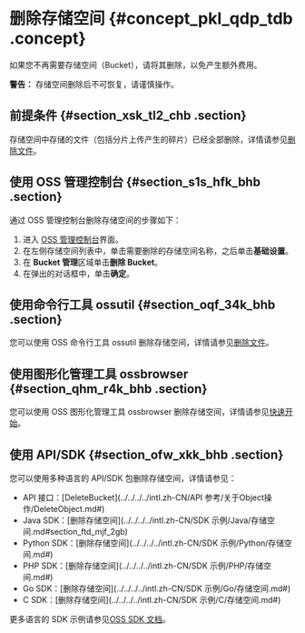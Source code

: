 # 删除存储空间 {#concept_pkl_qdp_tdb .concept}

如果您不再需要存储空间（Bucket），请将其删除，以免产生额外费用。

**警告：** 存储空间删除后不可恢复，请谨慎操作。

## 前提条件 {#section_xsk_tl2_chb .section}

存储空间中存储的文件（包括分片上传产生的碎片）已经全部删除，详情请参见[删除文件](intl.zh-CN/快速入门/删除文件.md#)。

## 使用 OSS 管理控制台 {#section_s1s_hfk_bhb .section}

通过 OSS 管理控制台删除存储空间的步骤如下：

1.  进入 [OSS 管理控制台](https://oss.console.aliyun.com/)界面。
2.  在左侧存储空间列表中，单击需要删除的存储空间名称，之后单击**基础设置**。
3.  在 **Bucket 管理**区域单击**删除 Bucket**。
4.  在弹出的对话框中，单击**确定**。

## 使用命令行工具 ossutil {#section_oqf_34k_bhb .section}

您可以使用 OSS 命令行工具 ossutil 删除存储空间，详情请参见[删除文件](../../../../intl.zh-CN/常用工具/命令行工具ossutil/有关Object的命令.md#section_vj5_rqm_xgb)。

## 使用图形化管理工具 ossbrowser {#section_qhm_r4k_bhb .section}

您可以使用 OSS 图形化管理工具 ossbrowser 删除存储空间，详情请参见[快速开始](../../../../intl.zh-CN/常用工具/图形化管理工具ossbrowser/快速开始.md#)。

## 使用 API/SDK {#section_ofw_xkk_bhb .section}

您可以使用多种语言的 API/SDK 包删除存储空间，详情请参见：

-   API 接口：[DeleteBucket](../../../../intl.zh-CN/API 参考/关于Object操作/DeleteObject.md#)
-   Java SDK：[删除存储空间](../../../../intl.zh-CN/SDK 示例/Java/存储空间.md#section_ftd_mjf_2gb)
-   Python SDK：[删除存储空间](../../../../intl.zh-CN/SDK 示例/Python/存储空间.md#)
-   PHP SDK：[删除存储空间](../../../../intl.zh-CN/SDK 示例/PHP/存储空间.md#)
-   Go SDK：[删除存储空间](../../../../intl.zh-CN/SDK 示例/Go/存储空间.md#)
-   C SDK：[删除存储空间](../../../../intl.zh-CN/SDK 示例/C/存储空间.md#)

更多语言的 SDK 示例请参见[OSS SDK 文档](https://help.aliyun.com/document_detail/52834.html#concept-dcn-tp1-kfb)。


